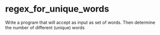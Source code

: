 # regex_for_unique_words

Write a program that will accept as input as set of words. Then determine the number of different (unique) words 
